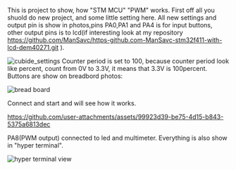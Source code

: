 This is project to show, how "STM MCU" "PWM" works. First off all you shuold do new project, and some little setting here. 
All new settings and output pin is show in photos,pins PA0,PA1 and PA4 is for input buttons, other output pins is to lcd(if interesting look at my repository 
https://github.com/ManSavc/https-github.com-ManSavc-stm32f411-with-lcd-dem40271.git ).

![cubide_settings](https://github.com/user-attachments/assets/ef8fb1a5-4aba-49de-a6fb-4d3183fe7fad)
Counter period is set to 100, because counter period look like percent, count from 0V to 3.3V, it means that 3.3V is 100percent.
Buttons are show on breadbord photos:

![bread board](https://github.com/user-attachments/assets/8eaaf7d0-9f37-4205-9309-41591d1aaed3)

Connect and start and will see how it works.

https://github.com/user-attachments/assets/99923d39-be75-4d15-b843-5375a6813dec

PA8(PWM output) connected to led and multimeter.
Everything is also show in "hyper terminal".

![hyper terminal view](https://github.com/user-attachments/assets/a62bc25b-f7c9-4c8c-bf33-7cef7a1ffaf6)



